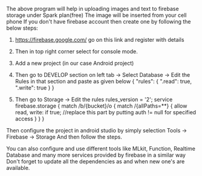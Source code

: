 The above program will help in uploading images and text to firebase storage under Spark plan(free)
The image will be inserted from your cell phone
If you don't have firebase account then create one by following the below steps:
1. https://firebase.google.com/ go on this link and register with details
2. Then in top right corner select for console mode.
3. Add a new project (in our case Android project)
4. Then go to DEVELOP section on left tab -> Select Database -> Edit the Rules in that section and paste as given below
    {
        "rules": {
        ".read": true,
        ".write": true
      }
    }
    
5. Then go to Storage -> Edit the rules 
    rules_version = '2';
service firebase.storage {
  match /b/{bucket}/o {
    match /{allPaths=**} {
      allow read, write: if true;           //replace this part by putting auth != null for specified access
    }
  }
}


Then configure the project in android studio by simply selection Tools -> Firebase -> Storage
And then follow the steps.

You can also configure and use different tools like MLkit, Function, Realtime Database and many more services provided by firebase in a similar way
Don't forget to update all the dependencies as and when new one's are available.
